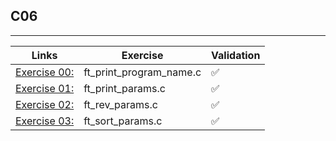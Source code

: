 ## C06
---------------------

Links | Exercise | Validation
------|----------|------------
[Exercise 00:](/C06/ex00/) | ft_print_program_name.c | ✅
[Exercise 01:](/C06/ex01/) | ft_print_params.c | ✅
[Exercise 02:](/C06/ex02/) | ft_rev_params.c | ✅
[Exercise 03:](/C06/ex03/) | ft_sort_params.c | ✅